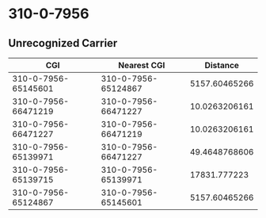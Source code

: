 # 310-0-7956
## Unrecognized Carrier


| CGI | Nearest CGI | Distance |
|-----|-------------|----------|
| 310-0-7956-65145601 | 310-0-7956-65124867 | 5157.60465266 |
| 310-0-7956-66471219 | 310-0-7956-66471227 | 10.0263206161 |
| 310-0-7956-66471227 | 310-0-7956-66471219 | 10.0263206161 |
| 310-0-7956-65139971 | 310-0-7956-66471227 | 49.4648768606 |
| 310-0-7956-65139715 | 310-0-7956-65139971 | 17831.777223 |
| 310-0-7956-65124867 | 310-0-7956-65145601 | 5157.60465266 |
